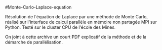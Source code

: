 #Monte-Carlo-Laplace-equation

Résolution de l'équation de Laplace par une méthode de Monte Carlo, réalisé sur l'interface de calcul parallèle en mémoire non partagée MPI sur Python. Testé sur le cluster CPU de l'école des Mines.

On joint à cette archive un court PDF explicatif de la méthode et de la démarche de parallélisation.

